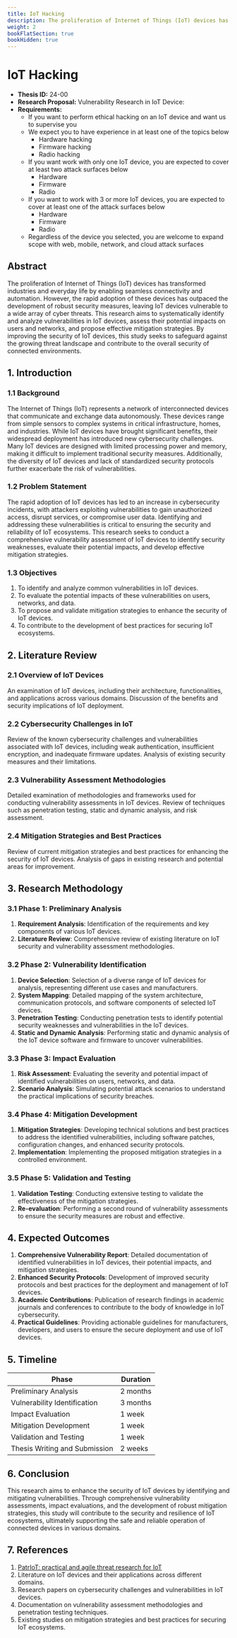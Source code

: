 ```yaml
---
title: IoT Hacking
description: The proliferation of Internet of Things (IoT) devices has transformed industries and everyday life by enabling seamless connectivity and automation. However, the rapid adoption of these devices has outpaced the development of robust security measures, leaving IoT devices vulnerable to a wide array of cyber threats. This research aims to systematically identify and analyze vulnerabilities in IoT devices, assess their potential impacts on users and networks, and propose effective mitigation strategies. By improving the security of IoT devices, this study seeks to safeguard against the growing threat landscape and contribute to the overall security of connected environments.
weight: 2
bookFlatSection: true
bookHidden: true
---
```


# IoT Hacking

- **Thesis ID:** 24-00
- **Research Proposal:** Vulnerability Research in IoT Device: <X>
- **Requirements:**
  - If you want to perform ethical hacking on an IoT device and want us to supervise you
  - We expect you to have experience in at least one of the topics below
    - Hardware hacking
    - Firmware hacking
    - Radio hacking
  - If you want work with only one IoT device, you are expected to cover at least two attack surfaces below    
    - Hardware
    - Firmware
    - Radio
  - If you want to work with 3 or more IoT devices, you are expected to cover at least one of the attack surfaces below
    - Hardware
    - Firmware
    - Radio
  - Regardless of the device you selected, you are welcome to expand scope with web, mobile, network, and cloud attack surfaces
  
## Abstract

The proliferation of Internet of Things (IoT) devices has transformed industries and everyday life by enabling seamless connectivity and automation. However, the rapid adoption of these devices has outpaced the development of robust security measures, leaving IoT devices vulnerable to a wide array of cyber threats. This research aims to systematically identify and analyze vulnerabilities in IoT devices, assess their potential impacts on users and networks, and propose effective mitigation strategies. By improving the security of IoT devices, this study seeks to safeguard against the growing threat landscape and contribute to the overall security of connected environments.

## 1. Introduction

### 1.1 Background

The Internet of Things (IoT) represents a network of interconnected devices that communicate and exchange data autonomously. These devices range from simple sensors to complex systems in critical infrastructure, homes, and industries. While IoT devices have brought significant benefits, their widespread deployment has introduced new cybersecurity challenges. Many IoT devices are designed with limited processing power and memory, making it difficult to implement traditional security measures. Additionally, the diversity of IoT devices and lack of standardized security protocols further exacerbate the risk of vulnerabilities.

### 1.2 Problem Statement

The rapid adoption of IoT devices has led to an increase in cybersecurity incidents, with attackers exploiting vulnerabilities to gain unauthorized access, disrupt services, or compromise user data. Identifying and addressing these vulnerabilities is critical to ensuring the security and reliability of IoT ecosystems. This research seeks to conduct a comprehensive vulnerability assessment of IoT devices to identify security weaknesses, evaluate their potential impacts, and develop effective mitigation strategies.

### 1.3 Objectives

1. To identify and analyze common vulnerabilities in IoT devices.
2. To evaluate the potential impacts of these vulnerabilities on users, networks, and data.
3. To propose and validate mitigation strategies to enhance the security of IoT devices.
4. To contribute to the development of best practices for securing IoT ecosystems.

## 2. Literature Review

### 2.1 Overview of IoT Devices

An examination of IoT devices, including their architecture, functionalities, and applications across various domains. Discussion of the benefits and security implications of IoT deployment.

### 2.2 Cybersecurity Challenges in IoT

Review of the known cybersecurity challenges and vulnerabilities associated with IoT devices, including weak authentication, insufficient encryption, and inadequate firmware updates. Analysis of existing security measures and their limitations.

### 2.3 Vulnerability Assessment Methodologies

Detailed examination of methodologies and frameworks used for conducting vulnerability assessments in IoT devices. Review of techniques such as penetration testing, static and dynamic analysis, and risk assessment.

### 2.4 Mitigation Strategies and Best Practices

Review of current mitigation strategies and best practices for enhancing the security of IoT devices. Analysis of gaps in existing research and potential areas for improvement.

## 3. Research Methodology

### 3.1 Phase 1: Preliminary Analysis

1. **Requirement Analysis**: Identification of the requirements and key components of various IoT devices.
2. **Literature Review**: Comprehensive review of existing literature on IoT security and vulnerability assessment methodologies.

### 3.2 Phase 2: Vulnerability Identification

1. **Device Selection**: Selection of a diverse range of IoT devices for analysis, representing different use cases and manufacturers.
2. **System Mapping**: Detailed mapping of the system architecture, communication protocols, and software components of selected IoT devices.
3. **Penetration Testing**: Conducting penetration tests to identify potential security weaknesses and vulnerabilities in the IoT devices.
4. **Static and Dynamic Analysis**: Performing static and dynamic analysis of the IoT device software and firmware to uncover vulnerabilities.

### 3.3 Phase 3: Impact Evaluation

1. **Risk Assessment**: Evaluating the severity and potential impact of identified vulnerabilities on users, networks, and data.
2. **Scenario Analysis**: Simulating potential attack scenarios to understand the practical implications of security breaches.

### 3.4 Phase 4: Mitigation Development

1. **Mitigation Strategies**: Developing technical solutions and best practices to address the identified vulnerabilities, including software patches, configuration changes, and enhanced security protocols.
2. **Implementation**: Implementing the proposed mitigation strategies in a controlled environment.

### 3.5 Phase 5: Validation and Testing

1. **Validation Testing**: Conducting extensive testing to validate the effectiveness of the mitigation strategies.
2. **Re-evaluation**: Performing a second round of vulnerability assessments to ensure the security measures are robust and effective.

## 4. Expected Outcomes

1. **Comprehensive Vulnerability Report**: Detailed documentation of identified vulnerabilities in IoT devices, their potential impacts, and mitigation strategies.
2. **Enhanced Security Protocols**: Development of improved security protocols and best practices for the deployment and management of IoT devices.
3. **Academic Contributions**: Publication of research findings in academic journals and conferences to contribute to the body of knowledge in IoT cybersecurity.
4. **Practical Guidelines**: Providing actionable guidelines for manufacturers, developers, and users to ensure the secure deployment and use of IoT devices.

## 5. Timeline

| Phase                        | Duration   |
|------------------------------|------------|
| Preliminary Analysis         | 2 months   |
| Vulnerability Identification | 3 months   |
| Impact Evaluation            | 1 week   |
| Mitigation Development       | 1 week   |
| Validation and Testing       | 1 week   |
| Thesis Writing and Submission| 2 weeks    |

## 6. Conclusion

This research aims to enhance the security of IoT devices by identifying and mitigating vulnerabilities. Through comprehensive vulnerability assessments, impact evaluations, and the development of robust mitigation strategies, this study will contribute to the security and resilience of IoT ecosystems, ultimately supporting the safe and reliable operation of connected devices in various domains.

## 7. References

1. [PatrIoT: practical and agile threat research for IoT](https://link.springer.com/article/10.1007/s10207-022-00633-3)
2. Literature on IoT devices and their applications across different domains.
3. Research papers on cybersecurity challenges and vulnerabilities in IoT devices.
4. Documentation on vulnerability assessment methodologies and penetration testing techniques.
5. Existing studies on mitigation strategies and best practices for securing IoT ecosystems.
